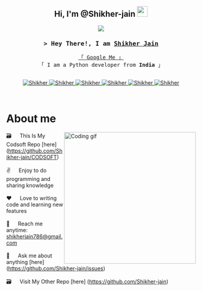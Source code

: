 <h2 align="center">
  Hi, I'm @Shikher-jain
  <img src="https://media.giphy.com/media/hvRJCLFzcasrR4ia7z/giphy.gif" width="28">
</h2>

<p align="center">
  <a href="https://github.com/Shikher-jain/Shikher-jain "><img src="https://readme-typing-svg.herokuapp.com/?lines=Self%20Taught%20Programmer;Python%20Developer;1.5%2B%20years%20of%20coding%20experience;Always%20learning%20new%20things;Visit%20My%20LinkedIn%20Profile;https://www.linkedin.com/in/shikher-jain-0bb8a8259&center=true&width=380&height=45"></a>
</p>

<!-- Intro  -->
<h3 align="center">
        <samp>&gt; Hey There!, I am
                <b><a target="_blank" href="https://www.linkedin.com/in/shikher-jain-0bb8a8259">Shikher Jain</a></b>
        </samp>
</h3>

<p align="center"> 
  <samp>
    <a href="">「 Google Me 」</a>
    <br>
    「 I am a Python developer from <b>India</b> 」
    <br>
    <br>
  </samp>
</p>

<p align="center">

 <a href="https://github.com/Shikher-jain" target="blank">
  <img src="https://img.shields.io/badge/github-black?style=for-the-badge&logo=github&logoColor=white" alt="Shikher"/>
 </a>

 <a href="https://www.linkedin.com/in/shikher-jain-0bb8a8259" target="_blank">
  <img src="https://img.shields.io/badge/LinkedIn-0077B5?style=for-the-badge&logo=linkedin&logoColor=white" alt="Shikher"/>
 </a>
 
 
 <a href="https://instagram.com/shikher.09" target="_blank">
  <img src="https://img.shields.io/badge/Instagram-fe4164?style=for-the-badge&logo=instagram&logoColor=white" alt="Shikher"/>
 </a> 

 <a href="https://leetcode.com/u/shikherJain09/" target="_blank">
  <img src="https://img.shields.io/badge/leetcode-black?style=for-the-badge&logo=leetcode&logoColor=" alt="Shikher" />
 </a>
 <a href="https://youtube.com/@shikherjain0906?si=fhYw1l0W2AypvHJJ" target="_blank">
  <img src="https://img.shields.io/badge/youtube-FF0000?style=for-the-badge&logo=youtube&logoColor=" alt="Shikher" />
 </a>

 <a href="https://www.chess.com/member/shikher-09" target="_blank">
  <img src="https://img.shields.io/badge/chess.com-black?style=for-the-badge&logo=Chess.com" alt="Shikher" />
  </a> 
</p>
<br />

<!-- About Section -->
 # About me
 
<p>
 <img align="right" width="350" src="https://media1.giphy.com/media/qgQUggAC3Pfv687qPC/giphy.gif?cid=6c09b952b1pvm9co2mnse3qtdvfcszr03m4au14uo2lmn1nl&ep=v1_gifs_search&rid=giphy.gif&ct=g" alt="Coding gif" />
  
 🗃️ &emsp; This Is My Codsoft Repo [here] (https://github.com/Shikher-jain/CODSOFT)<br/><br/>
 ✌  &emsp; Enjoy to do programming and sharing knowledge <br/><br/>
 ❤  &emsp; Love to writing code and learning new features<br/><br/>
 📧 &emsp; Reach me anytime: shikherjain786@gmail.com<br/><br/>
 💬 &emsp; Ask me about anything [here] (https://github.com/Shikher-jain/issues)<br/><br/>
 🗃️ &emsp; Visit My Other Repo [here] (https://github.com/Shikher-jain)<br/><br/>

</p>
